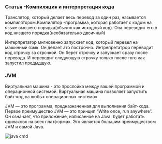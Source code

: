 ### Статья -[Компиляция и интерпретация кода](https://ru.hexlet.io/blog/posts/kompilyatsiya-i-interpretatsiya-koda-chto-eto-takoe-i-v-chem-raznitsa#:~:text=Компилятор%20и%20интерпретатор%20делают%20одну,нужен%20при%20каждом%20запуске%20программы.)

Транслятор, который делает весь перевод за один раз, называется компилятором.Компилятор -программа, которая работает с кодом на языке высшего порядка(обычно как исходный код).
Она переводит его в код низшего порядка(необязательно двоичный)

Интерпретатор мнгновенно запускает код, который перевел на машинный язык. Он делает это построчно. Интрепретатрор переводит код строчку за строчкой. Он берет строчку и запускает сразу после перевода.
И переводит следующую строчку только после того как запустил предыдщую.

### JVM 

Виртуальная машина - это прослойка между вашей программой и операционной системой. Виртуальная машина позволяет запустить байт-код на любых операционных системах. 

JVM — это программа, предназначенная для выполнения байт-кода. Первое преимущество JVM — это принцип “Write once, run anywhere”. Он означает, что приложение, написанное на Java, будет работать одинаково на всех платформах. Это является большим преимуществом JVM и самой Java.

![java cmd](https://user-images.githubusercontent.com/97846877/233672634-eb2a7582-aee2-4463-b725-1f4de3cb3ee6.jpg)
